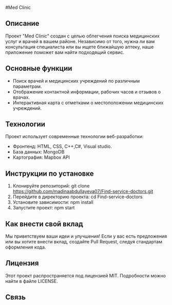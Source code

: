 #Med Clinic

## Описание

Проект "Med Clinic" создан с целью облегчения поиска медицинских услуг и врачей в вашем районе. Независимо от того, нужна ли вам консультация специалиста или вы ищете ближайшую аптеку, наше приложение поможет вам найти подходящий сервис.

## Основные функции

- Поиск врачей и медицинских учреждений по различным параметрам.
- Отображение контактной информации, рабочих часов и отзывов о врачах.
- Интерактивная карта с отметками о местоположении медицинских учреждений.

## Технологии

Проект использует современные технологии веб-разработки:

- Фронтенд: HTML, CSS, C++,C#, Visual studio.
- База данных: MongoDB
- Картография: Mapbox API

## Инструкции по установке

1. Клонируйте репозиторий: git clone https://github.com/madinaabdullayeva07/Find-service-doctors.git
2. Перейдите в директорию проекта: cd Find-service-doctors
3. Установите зависимости: npm install
4. Запустите проект: npm start

## Как внести свой вклад

Мы приветствуем ваши идеи и улучшения! Если у вас есть предложения или вы хотите внести вклад, создайте Pull Request, следуя стандартам оформления кода.

## Лицензия

Этот проект распространяется под лицензией MIT. Подробности можно найти в файле LICENSE.

## Связь
